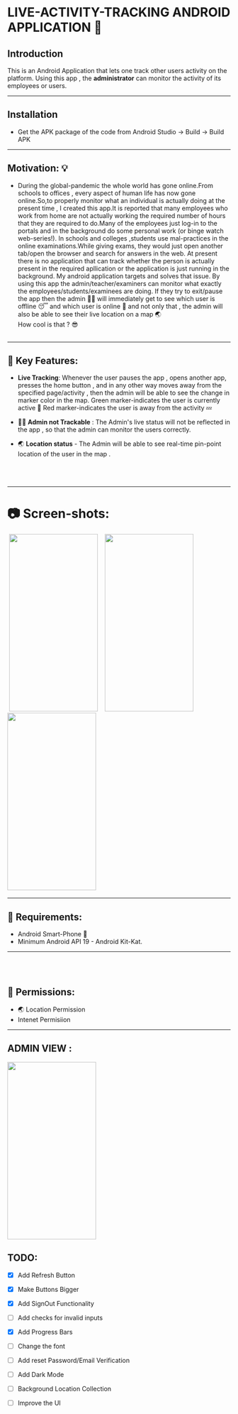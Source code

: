 
#  LIVE-ACTIVITY-TRACKING ANDROID APPLICATION :iphone:

## Introduction
This is an Android Application that lets one track other users activity on the platform.
Using this app , the **administrator**  can monitor the activity of its employees or users.
 
 ---

## Installation
* Get the APK package of the code from Android Studio -> Build -> Build APK

 ---
 
## Motivation:  :bulb:
 * During the global-pandemic the whole world has gone online.From schools to offices , every aspect of human life has now gone online.So,to properly monitor what an individual is actually doing at the present time , I created  this app.It is reported that many employees who work from home are not actually working the required number of hours that they are required to do.Many of the employees just log-in to the portals and in the background do some personal work (or binge watch web-series!).
In schools and colleges ,students use mal-practices in the online examinations.While giving exams, they would just open another tab/open the browser and search for answers in the web.
At present there is no application that can track whether  the person is actually present in the required apllication or the application is just running in the background.
 My android application targets and solves that issue. By using this app the admin/teacher/examiners can monitor what exactly the employees/students/examinees are doing.
If they try to exit/pause the app then the admin  :guardsman: will immediately get to see which user is offline :sleeping:  and which user  is online :raising_hand: and not only that , the admin will also be able to see their live location on a map :earth_asia:  
How cool is that ? :sunglasses:
<br/><br/>
 ---
## :dart: Key Features:

 - **Live Tracking**: Whenever the user pauses the app , opens another app, presses the home button , and in any other way moves away from the specified  page/activity , then the admin will be able to  see the change in marker color in the map.
Green marker-indicates the user is currently active :raising_hand:
Red marker-indicates the user is away from the activity :zzz:

- :guardsman: **Admin not Trackable** : The Admin's live status will not be reflected in the app , so that the admin can monitor the users correctly.

- :earth_asia: **Location status** -  The Admin will be able to see real-time pin-point location of the user in the map .<br/><br/>
<br/><br/>
 ---

#  :camera: Screen-shots:

&nbsp;<img src="https://github.com/logicinfinite/tractive/blob/master/start.jpeg" width="200" height="400" />&nbsp; &nbsp; <img src="https://github.com/logicinfinite/tractive/blob/master/register.jpeg" width="200" height="400" />&nbsp; &nbsp; <img src="https://github.com/logicinfinite/tractive/blob/master/login.jpeg" width="200" height="400" />&nbsp;

  ---

## :dart: Requirements:

- Android Smart-Phone :iphone:
- Minimum Android API 19 - Android Kit-Kat.
 ---
<br/><br/>
 ## :dart: Permissions:
 - :earth_asia: Location Permission
-  Intenet Permisiion
 ---
  




## ADMIN VIEW :
<img src ="https://github.com/logicinfinite/tractive/blob/master/map.jpeg" width="200" height="400" />


## TODO:

- [x] Add Refresh Button
- [x] Make Buttons Bigger
- [x] Add SignOut Functionality
- [ ] Add checks for  invalid inputs
- [x] Add Progress Bars
- [ ] Change the font
- [ ] Add reset Password/Email Verification
- [ ] Add Dark Mode
- [ ] Background Location Collection
- [ ] Improve the UI





 
